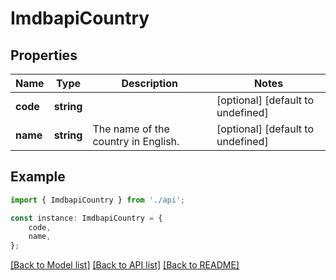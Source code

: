 # ImdbapiCountry


## Properties

Name | Type | Description | Notes
------------ | ------------- | ------------- | -------------
**code** | **string** |  | [optional] [default to undefined]
**name** | **string** | The name of the country in English. | [optional] [default to undefined]

## Example

```typescript
import { ImdbapiCountry } from './api';

const instance: ImdbapiCountry = {
    code,
    name,
};
```

[[Back to Model list]](../README.md#documentation-for-models) [[Back to API list]](../README.md#documentation-for-api-endpoints) [[Back to README]](../README.md)
